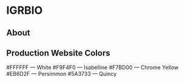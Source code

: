 # IGRBIO
## About
## Production Website Colors
#FFFFFF — White
#F9F4F0 — Isabelline
#F7BD00 — Chrome Yellow
#EB6D2F — Persimmon
#5A3733 — Quincy